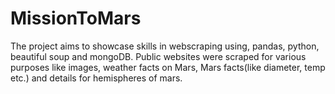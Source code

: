 # MissionToMars

The project aims to showcase skills in webscraping using, pandas, python, beautiful soup and mongoDB. 
Public websites were scraped for various purposes like images, weather facts on Mars, Mars facts(like diameter, temp etc.) and details for hemispheres of mars.
